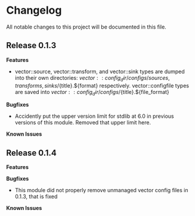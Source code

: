 # Changelog

All notable changes to this project will be documented in this file.

## Release 0.1.3

**Features**
* vector::source, vector::transform, and vector::sink types are dumped into their own directories: ${vector::config_dir}/configs/{sources, transforms,sinks}/${title}.${format} respectively. vector::configfile types are saved into ${vector::config_dir}/configs/${title}.${file_format}

**Bugfixes**
* Accidently put the upper version limit for stdlib at 6.0 in previous versions of this module. Removed that upper limit here.

**Known Issues**

## Release 0.1.4

**Features**

**Bugfixes**
* This module did not properly remove unmanaged vector config files in 0.1.3, that is fixed

**Known Issues**

